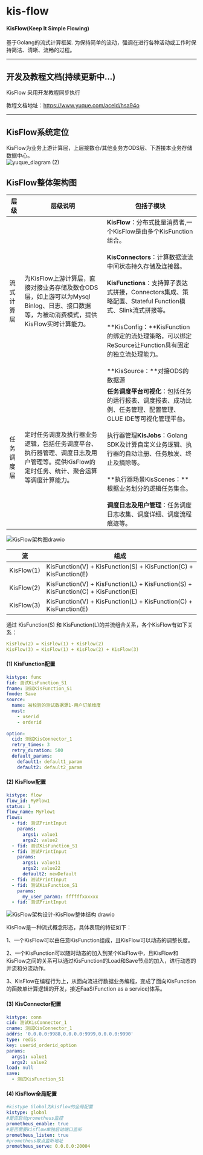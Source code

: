 # kis-flow


#### KisFlow(Keep It Simple Flowing) 

基于Golang的流式计算框架. 为保持简单的流动，强调在进行各种活动或工作时保持简洁、清晰、流畅的过程。



---

## 开发及教程文档(持续更新中...)


KisFlow 采用开发教程同步执行 

教程文档地址：https://www.yuque.com/aceld/hsa94o



---





## KisFlow系统定位

KisFlow为业务上游计算层，上层接数仓/其他业务方ODS层、下游接本业务存储数据中心。<br />
![yuque_diagram (2)](https://github.com/aceld/kis-flow/assets/7778936/b9e1957a-2d11-45d9-84c1-e92c9ac833cc)


<a name="elhiR"></a>
## KisFlow整体架构图

| 层级 | 层级说明 | 包括子模块 |
| --- | --- | --- |
| 流式计算层 | 为KisFlow上游计算层，直接对接业务存储及数仓ODS层，如上游可以为Mysql Binlog、日志、接口数据等，为被动消费模式，提供KisFlow实时计算能力。 | **KisFlow**：分布式批量消费者,一个KisFlow是由多个KisFunction组合。<br /><br />**KisConnectors**：计算数据流流中间状态持久存储及连接器。<br /><br />**KisFunctions**：支持算子表达式拼接，Connectors集成、策略配置、Stateful Function模式、Slink流式拼接等。<br /><br />**KisConfig：**KisFunction的绑定的流处理策略，可以绑定ReSource让Function具有固定的独立流处理能力。<br /><br />**KisSource：**对接ODS的数据源 |
| 任务调度层 | 定时任务调度及执行器业务逻辑，包括任务调度平台、执行器管理、调度日志及用户管理等。提供KisFlow的定时任务、统计、聚合运算等调度计算能力。 | **任务调度平台可视化**：包括任务的运行报表、调度报表、成功比例、任务管理、配置管理、GLUE IDE等可视化管理平台。<br /><br />执行器管理**KisJobs**：Golang SDK及计算自定义业务逻辑、执行器的自动注册、任务触发、终止及摘除等。<br /><br />**执行器场景KisScenes：**根据业务划分的逻辑任务集合。<br /><br />**调度日志及用户管理**：任务调度日志收集、调度详细、调度流程痕迹等。 |

![KisFlow架构图drawio](https://github.com/aceld/kis-flow/assets/7778936/3b829bdb-600d-4ab9-9e62-e14f90737cc3)

| 流 | 组成 |
| --- | --- |
| KisFlow(1) | KisFunction(V) + KisFunction(S) + KisFunction(C) + KisFunction(E) |
| KisFlow(2) | KisFunction(V) + KisFunction(L) + KisFunction(S) + KisFunction(C) + KisFunction(E) |
| KisFlow(3) | KisFunction(V) + KisFunction(L) + KisFunction(C) + KisFunction(E) |


通过 KisFunction(S) 和 KisFunction(L)的并流组合关系，各个KisFlow有如下关系：
```yaml
KisFlow(2) = KisFlow(1) + KisFlow(2)
KisFlow(3) = KisFlow(1) + KisFlow(2) + KisFlow(3)
```


#### (1) KisFunction配置
```yaml
kistype: func
fid: 测试KisFunction_S1
fname: 测试KisFunction_S1
fmode: Save
source:
  name: 被校验的测试数据源1-用户订单维度
  must:
    - userid
    - orderid
    
option:
  cid: 测试KisConnector_1
  retry_times: 3
  retry_duration: 500
  default_params:
    default1: default1_param
    default2: default2_param
```

#### (2) KisFlow配置
```yaml
kistype: flow
flow_id: MyFlow1
status: 1
flow_name: MyFlow1
flows:
  - fid: 测试PrintInput
    params:
      args1: value1
      args2: value2
  - fid: 测试KisFunction_S1
  - fid: 测试PrintInput
    params:
      args1: value11
      args2: value22
      default2: newDefault
  - fid: 测试PrintInput
  - fid: 测试KisFunction_S1
    params:
      my_user_param1: ffffffxxxxxx
  - fid: 测试PrintInput
```


![KisFlow架构设计-KisFlow整体结构 drawio](https://github.com/aceld/kis-flow/assets/7778936/efc1b29d-9dd4-4945-a35a-fb9a618002d7)


KisFlow是一种流式概念形态，具体表现的特征如下：<br />

1、一个KisFlow可以由任意KisFunction组成，且KisFlow可以动态的调整长度。<br />

2、一个KisFunction可以随时动态的加入到某个KisFlow中，且KisFlow和KisFlow之间的关系可以通过KisFunction的Load和Save节点的加入，进行动态的并流和分流动作。<br />

3、KisFlow在编程行为上，从面向流进行数据业务编程，变成了面向KisFunction的函数单计算逻辑的开发，接近FaaS(Function as a service)体系。

#### (3) KisConnector配置

```yaml
kistype: conn
cid: 测试KisConnector_1
cname: 测试KisConnector_1
addrs: '0.0.0.0:9988,0.0.0.0:9999,0.0.0.0:9990'
type: redis
key: userid_orderid_option
params:
  args1: value1
  args2: value2
load: null
save:
  - 测试KisFunction_S1
```

#### (4) KisFlow全局配置

```yaml
#kistype Global为kisflow的全局配置
kistype: global
#是否启动prometheus监控
prometheus_enable: true
#是否需要kisflow单独启动端口监听
prometheus_listen: true
#prometheus取点监听地址
prometheus_serve: 0.0.0.0:20004
```



